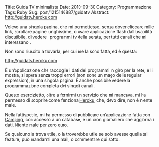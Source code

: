 Title: Guida TV minimalista
Date: 2010-09-30
Category: Programmazione
Tags: Ruby
Slug: post/1215146887/guidatv
Abstract: http://guidatv.heroku.com

Volevo una singola pagina, che mi permettesse, senza dover cliccare mille link, scrollare pagine lunghissime, o usare applicazione flash dall’usabilità discutibile, di vedere i programmi tv della serata, per tutti canali che mi interessano .

Non sono riuscito a trovarla, per cui me la sono fatta, ed è questa:

<http://guidatv.heroku.com>

È un’applicazione che raccoglie i dati dei programmi in giro per la rete, e li mostra, si spera senza troppi errori (non sono un mago delle regular expression), in una singola pagina. È anche possibile vedere la programmazione completa dei singoli canali.

Questo esercizietto, oltre a fornirmi un servizio che mi mancava, mi ha permesso di scoprire come funziona [Heroku][], che, devo dire, non è niente male.

[Heroku]: http://www.heroku.com/

Nella fattispecie, mi ha permesso di pubblicare un’applicazione fatta con [Camping][], con accesso a un database, e un cron giornaliero che aggiorna i dati. Niente male per zero euro.

[Camping]: http://camping.rubyforge.org/

Se qualcuno la trova utile, o la troverebbe utile se solo avesse quella tal feature, può mandarmi una mail, o commentare qui sotto.
